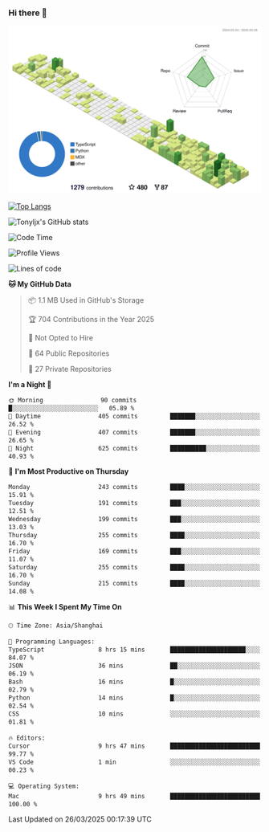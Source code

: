 ### Hi there 👋

![](./profile-3d-contrib/profile-green-animate.svg)

 

[![Top Langs](https://github-readme-stats.vercel.app/api/top-langs/?username=tonyljx)](https://github.com/anuraghazra/github-readme-stats)

![Tonyljx's GitHub stats](https://github-readme-stats.vercel.app/api?username=tonyljx&theme=default&show_icons=true)

 

<!--START_SECTION:waka-->
![Code Time](http://img.shields.io/badge/Code%20Time-1%2C234%20hrs%2035%20mins-blue)

![Profile Views](http://img.shields.io/badge/Profile%20Views-14-blue)

![Lines of code](https://img.shields.io/badge/From%20Hello%20World%20I%27ve%20Written-989.8%20thousand%20lines%20of%20code-blue)

**🐱 My GitHub Data** 

> 📦 1.1 MB Used in GitHub's Storage 
 > 
> 🏆 704 Contributions in the Year 2025
 > 
> 🚫 Not Opted to Hire
 > 
> 📜 64 Public Repositories 
 > 
> 🔑 27 Private Repositories 
 > 
**I'm a Night 🦉** 

```text
🌞 Morning                90 commits          █░░░░░░░░░░░░░░░░░░░░░░░░   05.89 % 
🌆 Daytime                405 commits         ███████░░░░░░░░░░░░░░░░░░   26.52 % 
🌃 Evening                407 commits         ███████░░░░░░░░░░░░░░░░░░   26.65 % 
🌙 Night                  625 commits         ██████████░░░░░░░░░░░░░░░   40.93 % 
```
📅 **I'm Most Productive on Thursday** 

```text
Monday                   243 commits         ████░░░░░░░░░░░░░░░░░░░░░   15.91 % 
Tuesday                  191 commits         ███░░░░░░░░░░░░░░░░░░░░░░   12.51 % 
Wednesday                199 commits         ███░░░░░░░░░░░░░░░░░░░░░░   13.03 % 
Thursday                 255 commits         ████░░░░░░░░░░░░░░░░░░░░░   16.70 % 
Friday                   169 commits         ███░░░░░░░░░░░░░░░░░░░░░░   11.07 % 
Saturday                 255 commits         ████░░░░░░░░░░░░░░░░░░░░░   16.70 % 
Sunday                   215 commits         ████░░░░░░░░░░░░░░░░░░░░░   14.08 % 
```


📊 **This Week I Spent My Time On** 

```text
🕑︎ Time Zone: Asia/Shanghai

💬 Programming Languages: 
TypeScript               8 hrs 15 mins       █████████████████████░░░░   84.07 % 
JSON                     36 mins             ██░░░░░░░░░░░░░░░░░░░░░░░   06.19 % 
Bash                     16 mins             █░░░░░░░░░░░░░░░░░░░░░░░░   02.79 % 
Python                   14 mins             █░░░░░░░░░░░░░░░░░░░░░░░░   02.54 % 
CSS                      10 mins             ░░░░░░░░░░░░░░░░░░░░░░░░░   01.81 % 

🔥 Editors: 
Cursor                   9 hrs 47 mins       █████████████████████████   99.77 % 
VS Code                  1 min               ░░░░░░░░░░░░░░░░░░░░░░░░░   00.23 % 

💻 Operating System: 
Mac                      9 hrs 49 mins       █████████████████████████   100.00 % 
```


 Last Updated on 26/03/2025 00:17:39 UTC
<!--END_SECTION:waka-->
